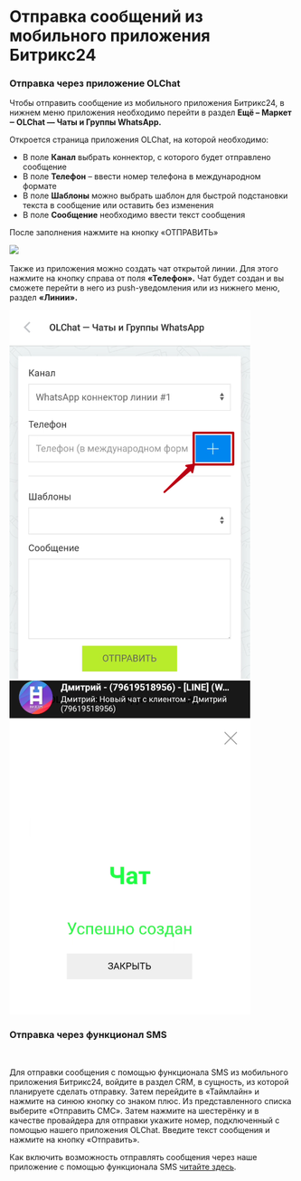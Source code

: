 # Отправка сообщений из мобильного приложения Битрикс24

### Отправка через приложение OLChat

Чтобы отправить сообщение из мобильного приложения Битрикс24, в нижнем меню приложения необходимо перейти в раздел **Ещё – Маркет ‒ OLChat — Чаты и Группы WhatsApp.**

Откроется страница приложения OLChat, на которой необходимо:

* В поле **Канал** выбрать коннектор, с которого будет отправлено сообщение
* В поле **Телефон** – ввести номер телефона в международном формате
* В поле **Шаблоны** можно выбрать шаблон для быстрой подстановки текста в сообщение или оставить без изменения
* В поле **Сообщение** необходимо ввести текст сообщения

После заполнения нажмите на кнопку «ОТПРАВИТЬ»

![](<../../.gitbook/assets/Отправка и мобильного приложения.gif>)

Также из приложения можно создать чат открытой линии. Для этого нажмите на кнопку справа от поля **«Телефон».** Чат будет создан и вы сможете перейти в него из push-уведомления или из нижнего меню, раздел **«Линии».**

![](<../../.gitbook/assets/image (410).png>)![](<../../.gitbook/assets/image (39) (1).png>)

### Отправка через функционал SMS

<figure><img src="../../.gitbook/assets/image.gif" alt=""><figcaption></figcaption></figure>

Для отправки сообщения с помощью функционала SMS из мобильного приложения Битрикс24, войдите в раздел CRM, в сущность, из которой планируете сделать отправку. Затем перейдите в «Таймлайн» и нажмите на синюю кнопку со знаком плюс. Из представленного списка выберите «Отправить СМС». Затем нажмите на шестерёнку и в качестве провайдера для отправки укажите номер, подключенный с помощью нашего приложения OLChat. Введите текст сообщения и нажмите на кнопку «Отправить».

Как включить возможность отправлять сообщения через наше приложение с помощью функционала SMS [читайте здесь](https://docs.olchat.io/ispolzovanie/poluchenie-i-otpravka-soobshenii/kak-napisat-pervym-sms#vklyuchenie-provaidera-sms-i-osobennosti-metoda).
